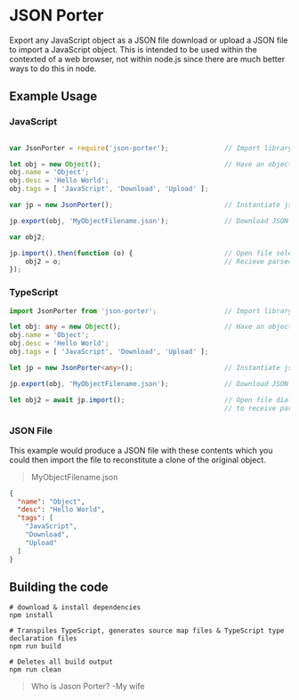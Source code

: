 # JSON Porter

Export any JavaScript object as a JSON file download or upload a JSON file to import a JavaScript object. This is intended to be used within the contexted of a web browser, not within node.js since there are much better ways to do this in node.

## Example Usage

### JavaScript
```javascript

var JsonPorter = require('json-porter');              // Import library

let obj = new Object();                               // Have an object
obj.name = 'Object';
obj.desc = 'Hello World';
obj.tags = [ 'JavaScript', 'Download', 'Upload' ]; 

var jp = new JsonPorter();                            // Instantiate json-porter

jp.export(obj, 'MyObjectFilename.json');              // Download JSON file

var obj2;

jp.import().then(function (o) {                       // Open file selection dialog and upload a file
    obj2 = o;                                         // Recieve parsed JSON object 
});

```

### TypeScript
```typescript
import JsonPorter from 'json-porter';                 // Import library

let obj: any = new Object();                          // Have an object
obj.name = 'Object';
obj.desc = 'Hello World';
obj.tags = [ 'JavaScript', 'Download', 'Upload' ]; 

let jp = new JsonPorter<any>();                       // Instantiate json-porter

jp.export(obj, 'MyObjectFilename.json');              // Download JSON file

let obj2 = await jp.import();                         // Open file dialog and upload a file 
                                                      // to receive parsed JSON object

```

### JSON File
This example would produce a JSON file with these contents which you could then import the file to reconstitute a clone of the original object.

>MyObjectFilename.json
```json
{
  "name": "Object",
  "desc": "Hello World",
  "tags": [
    "JavaScript",
    "Download",
    "Upload"
  ]
}

```

## Building the code
```shell
# download & install dependencies
npm install

# Transpiles TypeScript, generates source map files & TypeScript type declaration files  
npm run build

# Deletes all build output
npm run clean

```

> Who is Jason Porter? -My wife